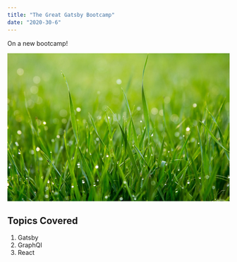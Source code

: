 ```yaml
---
title: "The Great Gatsby Bootcamp"
date: "2020-30-6"
---
```


On a new bootcamp!

![Grass](./grass.png)

## Topics Covered

1. Gatsby
2. GraphQl
3. React

